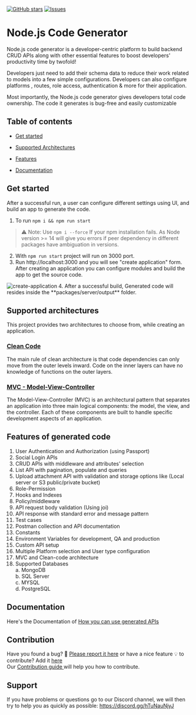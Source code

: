 [![GitHub stars](https://img.shields.io/github/stars/DhiWise/nodejs-code-generator?style=flat-square&color=yellow)](https://github.com/DhiWise/nodejs-code-generator)
[![Issues](https://img.shields.io/badge/PRs-welcome-brightgreen.svg?style=flat-square&color=66bb6a)](https://github.com/DhiWise/nodejs-code-generator/issues)

# Node.js Code Generator
<p>
Node.js code generator is a developer-centric platform to build backend CRUD APIs along with other essential features to boost developers' productivity time by twofold!

Developers just need to add their schema data to reduce their work related to models into a few simple configurations. Developers can also configure platforms , routes, role access, authentication & more for their application.

Most importantly, the Node.js code generator gives developers total code ownership. The code it generates is bug-free and easily customizable
</p>

## Table of contents

* [Get started](#get-started)

* [Supported Architectures](#supported-architectures)

* [Features](#features-of-generated-code)

* [Documentation](#documentation)

## Get started 
After a successful run, a user can configure different settings using UI, and build an app to generate the code.
1. To run ```npm i && npm run start```
> :warning: Note: Use ```npm i --force``` If your npm installation fails. As Node version >= 14 will give you errors if peer dependency in different packages have ambiguation in versions.
2. With ```npm run start``` project will run on 3000 port.
3. Run http://localhost:3000 and you will see "create application" form. After creating an application you can configure modules and build the app to get the source code.
<img src="https://development-dhvs.s3.ap-south-1.amazonaws.com/uploads/user-profile/open-source.gif" alt="create-application"/>
4. After a successful build, Generated code will resides inside the **packages/server/output** folder.

## Supported architectures

This project provides two architectures to choose from, while creating an application.
### <a href="https://github.com/DhiWise/nodejs-code-generator/blob/master/CLEAN_CODE.md">Clean Code</a>
The main rule of clean architecture is that code dependencies can only move from the outer levels inward. Code on the inner layers can have no knowledge of functions on the outer layers.

### <a href="https://github.com/DhiWise/nodejs-code-generator/blob/master/MVC_ARCHITECTURE.md">MVC - Model-View-Controller</a>
The Model-View-Controller (MVC) is an architectural pattern that separates an application into three main logical components: the model, the view, and the controller. Each of these components are built to handle specific development aspects of an application.

## Features of generated code
1. User Authentication and Authorization (using Passport)
2. Social Login APIs
3. CRUD APIs with middleware and attributes' selection
4. List API with pagination, populate and queries
5. Upload attachment API with validation and storage options like (Local server or S3 public/private bucket)
6. Role-Permission
8. Hooks and Indexes
9. Policy/middleware
10. API request body validation (Using joi)
11. API response with standard error and message pattern
12. Test cases
13. Postman collection and API documentation
15. Constants
17. Environment Variables for development, QA and production
18. Custom API setup
19. Multiple Platform selection and User type configuration
20. MVC and Clean-code architecture 
21. Supported Databases <br>
    a. MongoDB<br>
    b. SQL Server<br>
    c. MYSQL<br>
    d. PostgreSQL

## Documentation

Here's the Documentation of <a href="https://docs.dhiwise.com/knowledgehub/generated-node.js-apis">How you can use generated APIs</a>

## Contribution
Have you found a bug? :lady_beetle: <a href="https://github.com/DhiWise/nodejs-code-generator/issues/new?assignees=&labels=type%3A%20bug&template=bug_report.md&title=">Please report it here</a>
or have a nice feature 💡 to contribute? Add it <a href="https://github.com/DhiWise/nodejs-code-generator/issues/new?assignees=&labels=type%3A%20feature%20request&template=feature_request.md&title="> here </a> 
<br/>
Our <a href="https://github.com/DhiWise/nodejs-code-generator/blob/master/CONTRIBUTING.md">Contribution guide </a> will help you how to contribute.

## Support
If you have problems or questions go to our Discord channel, we will then try to help you as quickly as possible: https://discord.gg/hTuNauNjyJ
